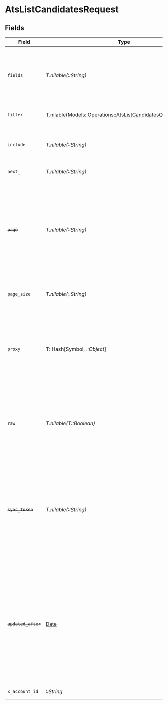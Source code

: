 # AtsListCandidatesRequest


## Fields

| Field                                                                                                                                                                                                                     | Type                                                                                                                                                                                                                      | Required                                                                                                                                                                                                                  | Description                                                                                                                                                                                                               | Example                                                                                                                                                                                                                   |
| ------------------------------------------------------------------------------------------------------------------------------------------------------------------------------------------------------------------------- | ------------------------------------------------------------------------------------------------------------------------------------------------------------------------------------------------------------------------- | ------------------------------------------------------------------------------------------------------------------------------------------------------------------------------------------------------------------------- | ------------------------------------------------------------------------------------------------------------------------------------------------------------------------------------------------------------------------- | ------------------------------------------------------------------------------------------------------------------------------------------------------------------------------------------------------------------------- |
| `fields_`                                                                                                                                                                                                                 | *T.nilable(::String)*                                                                                                                                                                                                     | :heavy_minus_sign:                                                                                                                                                                                                        | The comma separated list of fields that will be returned in the response (if empty, all fields are returned)                                                                                                              | id,remote_id,name,first_name,last_name,email,emails,social_links,phone,phone_numbers,company,country,title,application_ids,remote_application_ids,hired_at,custom_fields,tags,created_at,updated_at,unified_custom_fields |
| `filter`                                                                                                                                                                                                                  | [T.nilable(Models::Operations::AtsListCandidatesQueryParamFilter)](../../models/operations/atslistcandidatesqueryparamfilter.md)                                                                                          | :heavy_minus_sign:                                                                                                                                                                                                        | ATS Candidate Filter                                                                                                                                                                                                      |                                                                                                                                                                                                                           |
| `include`                                                                                                                                                                                                                 | *T.nilable(::String)*                                                                                                                                                                                                     | :heavy_minus_sign:                                                                                                                                                                                                        | The comma separated list of fields that will be included in the response                                                                                                                                                  | custom_fields                                                                                                                                                                                                             |
| `next_`                                                                                                                                                                                                                   | *T.nilable(::String)*                                                                                                                                                                                                     | :heavy_minus_sign:                                                                                                                                                                                                        | The unified cursor                                                                                                                                                                                                        |                                                                                                                                                                                                                           |
| ~~`page`~~                                                                                                                                                                                                                | *T.nilable(::String)*                                                                                                                                                                                                     | :heavy_minus_sign:                                                                                                                                                                                                        | : warning: ** DEPRECATED **: This will be removed in a future release, please migrate away from it as soon as possible.<br/><br/>The page number of the results to fetch                                                  |                                                                                                                                                                                                                           |
| `page_size`                                                                                                                                                                                                               | *T.nilable(::String)*                                                                                                                                                                                                     | :heavy_minus_sign:                                                                                                                                                                                                        | The number of results per page (default value is 25)                                                                                                                                                                      |                                                                                                                                                                                                                           |
| `proxy`                                                                                                                                                                                                                   | T::Hash[Symbol, *::Object*]                                                                                                                                                                                               | :heavy_minus_sign:                                                                                                                                                                                                        | Query parameters that can be used to pass through parameters to the underlying provider request by surrounding them with 'proxy' key                                                                                      |                                                                                                                                                                                                                           |
| `raw`                                                                                                                                                                                                                     | *T.nilable(T::Boolean)*                                                                                                                                                                                                   | :heavy_minus_sign:                                                                                                                                                                                                        | Indicates that the raw request result should be returned in addition to the mapped result (default value is false)                                                                                                        |                                                                                                                                                                                                                           |
| ~~`sync_token`~~                                                                                                                                                                                                          | *T.nilable(::String)*                                                                                                                                                                                                     | :heavy_minus_sign:                                                                                                                                                                                                        | : warning: ** DEPRECATED **: This will be removed in a future release, please migrate away from it as soon as possible.<br/><br/>The sync token to select the only updated results                                        |                                                                                                                                                                                                                           |
| ~~`updated_after`~~                                                                                                                                                                                                       | [Date](https://ruby-doc.org/stdlib-2.6.1/libdoc/date/rdoc/Date.html)                                                                                                                                                      | :heavy_minus_sign:                                                                                                                                                                                                        | : warning: ** DEPRECATED **: This will be removed in a future release, please migrate away from it as soon as possible.<br/><br/>Use a string with a date to only select results updated after that given date            | 2020-01-01T00:00:00.000Z                                                                                                                                                                                                  |
| `x_account_id`                                                                                                                                                                                                            | *::String*                                                                                                                                                                                                                | :heavy_check_mark:                                                                                                                                                                                                        | The account identifier                                                                                                                                                                                                    |                                                                                                                                                                                                                           |
